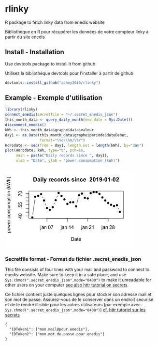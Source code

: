 # rlinky

R package to fetch linky data from enedis website 

Bibliothèque en R pour récupérer les données de votre compteur linky à partir du site enedis

## Install - Installation

Use devtools package to install it from github 

Utilisez la bibliothèque devtools pour l'installer à partir de github

```r
devtools::install_github("achey2016/rlinky")
```

## Example - Exemple d'utilisation

```r
library(rlinky)
connect_enedis(secretfile = "~/.secret_enedis_json")
this_month_data <- query_daily_month(end_date = Sys.Date())
disconnect_enedis()
kWh <- this_month_data$graphe$data$valeur
day1 <- as.Date(this_month_data$graphe$periode$dateDebut, 
                format="\%d/\%m/\%Y")
Horodate <- seq(from = day1, length.out = length(kWh), by="day")
plot(Horodate, kWh, type="b", pch=16,
     main = paste("Daily records since ", day1),
     xlab = "Date", ylab = "power consumption (kWh)")
```

![](man/figures/power20190201.png)


### Secretfile format - Format du fichier .secret_enedis_json

This file consists of four lines with your mail and password to connect to enedis website.
Make sure to keep it in a safe place, and use `Sys.chmod(".secret_enedis_json",mode="0400")` to make it unreadable for other users on your computer [see also httr tutorial on secrets](https://cran.r-project.org/web/packages/httr/vignettes/secrets.html). 

Ce fichier contient juste quelques lignes pour stocker son adresse mail et son mot de passe. Assurez-vous de le conserver dans un endroit sécurisé et de le rendre illisible pour les autres utilisateurs (par exemple avec `Sys.chmod(".secret_enedis_json",mode="0400")`) [cf. httr tutoriel sur les secrets](https://cran.r-project.org/web/packages/httr/vignettes/secrets.html)

```
{
  "IDToken1": ["mon.mail@pour.enedis"],
  "IDToken2": ["mon.mot.de.passe.pour.enedis"]
}
```
